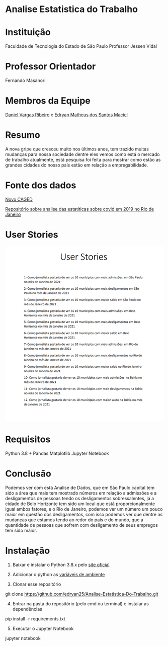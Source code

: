 # Analise Estatistica do Trabalho

# Instituição
Faculdade de Tecnologia do Estado de São Paulo Professor Jessen Vidal

# Professor Orientador
Fernando Masanori

# Membros da Equipe
[Daniel Vargas Ribeiro](https://github.com/DanVargaa) e [Edryan Matheus dos Santos Maciel](https://github.com/edryan25)

# Resumo
A nova gripe que cresceu muito nos últimos anos, tem trazido muitas mudanças para nossa sociedade dentre eles vemos como está o mercado de trabalho atualmente, está pesquisa foi feita para mostrar como estão as grandes cidades do nosso país estão em relação a empregabilidade.

# Fonte dos dados
[Novo CAGED](http://pdet.mte.gov.br/novo-caged/novo-caged-2021/novo-caged-janeiro-2021)

[Repositório sobre analise das estatiticas sobre covid em 2019 no Rio de Janeiro](https://github.com/edryan25/COVID19_RIO_DE_JANEIRO)

# User Stories
![user](https://github.com/edryan25/Analise-Estatistica-Do-Trabalho/blob/main/Capturar.PNG)

# Requisitos
Python 3.8 +
Pandas
Matplotlib
Jupyter Notebook

# Conclusão
Podemos ver com está Analise de Dados, que em São Paulo capital tem sido a  área que mais tem mostrado números em relação a admissões e a desligamentos de pessoas tendo os desligamentos sobressalentes, já a cidade de Belo Horizonte tem sido um local que está proporcionalmente igual ambos fatores, e o Rio de Janeiro, podemos ver um número um pouco maior em questão dos desligamentos, com isso podemos ver que dentre as mudanças que estamos tendo ao redor do país e do mundo, que a quantidade de pessoas que sofrem com desligamento de seus empregos tem sido maior.

# Instalação
1. Baixar e instalar o Python 3.8.x pelo [site oficial](https://www.python.org/downloads/)

2. Adicionar o python as [variáveis de ambiente](https://datatofish.com/add-python-to-windows-path/)

3. Clonar esse repositório 

git clone https://github.com/edryan25/Analise-Estatistica-Do-Trabalho.git

4. Entrar na pasta do repositório (pelo cmd ou terminal) e instalar as dependências

pip install -r requirements.txt

5. Executar o Jupyter Notebook

jupyter notebook
